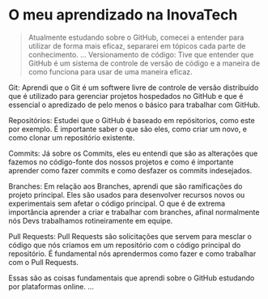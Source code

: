 # O meu aprendizado na InovaTech

>Atualmente estudando sobre o GitHub, comecei a entender para utilizar de forma mais eficaz, separarei em tópicos cada parte de conhecimento.
...
Versionamento de código: Tive que entender que GitHub é um sistema de controle de versão de código e a maneira de como funciona para usar de uma maneira eficaz.

Git: Aprendi que o Git é um softwere livre de controle de versão distribuído que é utilizado para gerenciar projetos hospedados no GitHub e que é essencial o apredizado de pelo menos o básico para trabalhar com GitHub.

Repositórios: Estudei que o GitHub é baseado em repósitorios, como este por exemplo. É importante saber o que são eles, como criar um novo, e como clonar um repositório existente.

Commits: Já sobre os Commits, eles eu entendi que são as alterações que fazemos no código-fonte dos nossos projetos e como é importante aprender como fazer commits e como desfazer os commits indesejados.

Branches: Em relação aos Branches, aprendi que são ramificações do projeto principal. Eles são usados para desenvolver recursos novos ou experimentais sem afetar o código principal. O que é de extrema importância aprender a criar e trabalhar com branches, afinal normalmente nós Devs trabalhamos rotineiramente em equipe.

Pull Requests: Pull Requests são solicitações que servem para mesclar o código que nós criamos em um repositório com o código principal do repositório. É fundamental nós aprendermos como fazer e como trabalhar com o Pull Requests.

Essas são as coisas fundamentais que aprendi sobre o GitHub estudando por plataformas online.
...
